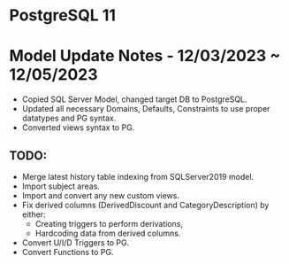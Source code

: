 # PostgreSQL 11
# Model Update Notes - 12/03/2023 ~ 12/05/2023
- Copied SQL Server Model, changed target DB to PostgreSQL.
- Updated all necessary Domains, Defaults, Constraints to use proper datatypes and PG syntax.
- Converted views syntax to PG.

## TODO:
- Merge latest history table indexing from SQLServer2019 model.
- Import subject areas.
- Import and convert any new custom views.
- Fix derived columns (DerivedDiscount and CategoryDescription) by either:
  - Creating triggers to perform derivations,
  - Hardcoding data from derived columns.
- Convert U/I/D Triggers to PG.
- Convert Functions to PG.